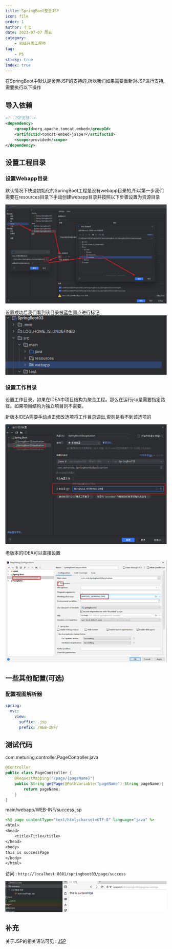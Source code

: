 ```yaml
---
title: SpringBoot整合JSP
icon: file
order: 1
author: 十七
date: 2023-07-07 周五
category:
	- 初级开发工程师
tag:
	- P5
sticky: true
index: true
---
```


在SpringBoot中默认是舍弃JSP的支持的,所以我们如果需要重新对JSP进行支持,需要执行以下操作

## 导入依赖

```XMl
<!--JSP支持-->
<dependency>
	<groupId>org.apache.tomcat.embed</groupId>
	<artifactId>tomcat-embed-jasper</artifactId>
	<scope>provided</scope>
</dependency>
```

## 设置工程目录

### 设置Webapp目录

默认情况下快速初始化的SpringBoot工程是没有webapp目录的,所以第一步我们需要在resources目录下手动创建webapp目录并按照以下步骤设置为资源目录

![](assets/image-20230707111912694.png)

设置成功后我们看到该目录被蓝色圆点进行标记
![](assets/image-20230707111931688.png)

### 设置工作目录

设置工作目录，如果在IDEA中项目结构为聚合工程。那么在运行jsp是需要指定路径。如果项目结构为独立项目则不需要。

新版本IDEA需要手动点击修改选项将工作目录调出,否则是看不到该选项的

![](assets/image-20230707102056800.png)

老版本的IDEA可以直接设置

![](assets/image-20230707102205472.png)

## 一些其他配置(可选)

### 配置视图解析器

```yml
spring:
  mvc:  
    view:  
      suffix: .jsp  
      prefix: /WEB-INF/
```

## 测试代码

com.meturing.controller.PageController.java
```Java
@Controller
public class PageController {
    @RequestMapping("/page/{pageName}")
    public String getPage(@PathVariable("pageName") String pageName){
        return pageName;
    }
}
```

main/webapp/WEB-INF/success.jsp
```Jsp
<%@ page contentType="text/html;charset=UTF-8" language="java" %>
<html>
<head>
    <title>Title</title>
</head>
<body>
this is successPage
</body>
</html>
```

访问 : `http://localhost:8081/springboot03/page/success`

![](assets/image-20230707112321235.png)

## 补充

关于JSP的相关语法可见  : [JSP](../../../04_JavaEE技术/04_JSP/JSP.md)